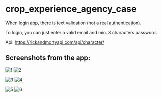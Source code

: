 # crop_experience_agency_case

 When login app, there is text validation (not a real authentication).
 
 To login, you can just enter a valid email and min. 8 characters password.
 
 Api: https://rickandmortyapi.com/api/character/
 
 ## Screenshots from the app:
 
![1](https://user-images.githubusercontent.com/67283777/168426874-2119cd86-d5ba-4dc6-ba92-669f8f4afe3d.png)
![2](https://user-images.githubusercontent.com/67283777/168426875-da5b50cd-b69c-4272-a603-1c091348892c.png)

![3](https://user-images.githubusercontent.com/67283777/168426878-5d8a2c7d-7b6d-4ef7-b38b-37ad3d026ec6.png)
![4](https://user-images.githubusercontent.com/67283777/168426879-6c935895-43e0-48d4-9a3f-c6a08362cfea.png)

![5](https://user-images.githubusercontent.com/67283777/168426880-c75c6ae3-3db7-40e2-8875-b9e77268faa7.png)
![6](https://user-images.githubusercontent.com/67283777/168426881-457b5156-929b-4d47-be21-c7410c162247.png)

